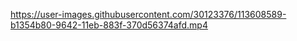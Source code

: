 
https://user-images.githubusercontent.com/30123376/113608589-b1354b80-9642-11eb-883f-370d56374afd.mp4

